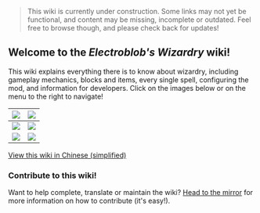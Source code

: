 > This wiki is currently under construction. Some links may not yet be functional, and content may be missing, incomplete or outdated. Feel free to browse though, and please check back for updates!

## Welcome to the _Electroblob's Wizardry_ wiki!

This wiki explains everything there is to know about wizardry, including gameplay mechanics, blocks and items, every single spell, configuring the mod, and information for developers. Click on the images below or on the menu to the right to navigate!

| [![](https://github.com/Electroblob77/Wizardry/wiki/en_gb/images/banners/menu_getting_started.png)](https://github.com/Electroblob77/Wizardry/wiki/Getting-Started) | [![](https://github.com/Electroblob77/Wizardry/wiki/en_gb/images/banners/menu_spells.png)](https://github.com/Electroblob77/Wizardry/wiki/Spells) |
|---|---|
| [![](https://github.com/Electroblob77/Wizardry/wiki/en_gb/images/banners/menu_blocks.png)](https://github.com/Electroblob77/Wizardry/wiki/Blocks) | [![](https://github.com/Electroblob77/Wizardry/wiki/en_gb/images/banners/menu_items.png)](https://github.com/Electroblob77/Wizardry/wiki/Items) |
| [![](https://github.com/Electroblob77/Wizardry/wiki/en_gb/images/banners/menu_mobs.png)](https://github.com/Electroblob77/Wizardry/wiki/Mobs) | [![](https://github.com/Electroblob77/Wizardry/wiki/en_gb/images/banners/menu_structures.png)](https://github.com/Electroblob77/Wizardry/wiki/Structures) |

[View this wiki in Chinese (simplified)](https://github.com/Electroblob77/Wizardry/wiki/zh_cn/Home)

### Contribute to this wiki!

Want to help complete, translate or maintain the wiki? [Head to the mirror](https://github.com/Electroblob77/Wizardry-Wiki) for more information on how to contribute (it's easy!).